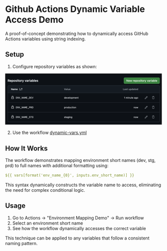 # Github Actions Dynamic Variable Access Demo

A proof-of-concept demonstrating how to dynamically access GitHub Actions variables using string indexing.

## Setup

1. Configure repository variables as shown:

![Repository Variables](repository-variables.png)

2. Use the workflow [dynamic-vars.yml](.github/workflows/dynamic-vars.yml)

## How It Works

The workflow demonstrates mapping environment short names (dev, stg, prd) to full names with additional formatting using:

```yaml
${{ vars[format('env_name_{0}', inputs.env_short_name)] }}
```

This syntax dynamically constructs the variable name to access, eliminating the need for complex conditional logic.

## Usage

1. Go to Actions → "Environment Mapping Demo" → Run workflow
2. Select an environment short name
3. See how the workflow dynamically accesses the correct variable

This technique can be applied to any variables that follow a consistent naming pattern.
